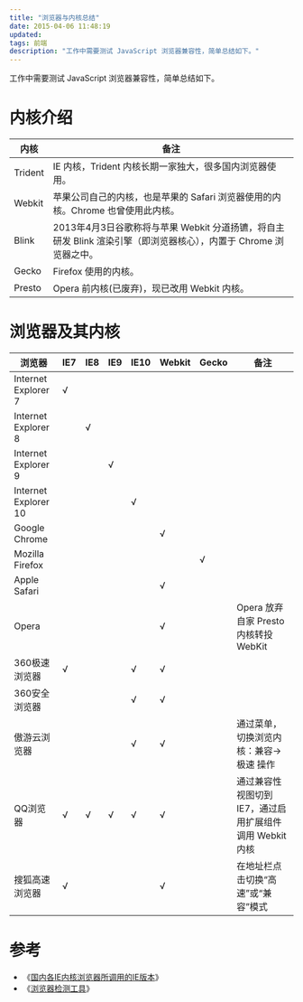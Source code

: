 ```yaml
---
title: "浏览器与内核总结"
date: 2015-04-06 11:48:19
updated: 
tags: 前端
description: "工作中需要测试 JavaScript 浏览器兼容性，简单总结如下。"
---
```


工作中需要测试 JavaScript 浏览器兼容性，简单总结如下。

# 内核介绍

| 内核      | 备注                                       |
| ------- | ---------------------------------------- |
| Trident | IE 内核，Trident 内核长期一家独大，很多国内浏览器使用。        |
| Webkit  | 苹果公司自己的内核，也是苹果的 Safari 浏览器使用的内核。Chrome 也曾使用此内核。 |
| Blink   | 2013年4月3日谷歌称将与苹果 Webkit 分道扬镳，将自主研发 Blink 渲染引擎（即浏览器核心），内置于 Chrome 浏览器之中。 |
| Gecko   | Firefox 使用的内核。                           |
| Presto  | Opera 前内核(已废弃)，现已改用 Webkit 内核。           |

# 浏览器及其内核

| 浏览器                  | IE7  | IE8  | IE9  | IE10 | Webkit | Gecko | 备注                                 |
| -------------------- | ---- | ---- | ---- | ---- | ------ | ----- | ---------------------------------- |
| Internet Explorer 7  | √    |      |      |      |        |       |                                    |
| Internet Explorer 8  |      | √    |      |      |        |       |                                    |
| Internet Explorer 9  |      |      | √    |      |        |       |                                    |
| Internet Explorer 10 |      |      |      | √    |        |       |                                    |
| Google Chrome        |      |      |      |      | √      |       |                                    |
| Mozilla Firefox      |      |      |      |      |        | √     |                                    |
| Apple Safari         |      |      |      |      | √      |       |                                    |
| Opera                |      |      |      |      | √      |       | Opera 放弃自家 Presto 内核转投 WebKit      |
| 360极速浏览器             | √    |      |      | √    | √      |       |                                    |
| 360安全浏览器             |      |      |      | √    | √      |       |                                    |
| 傲游云浏览器               |      |      |      | √    | √      |       | 通过菜单，切换浏览内核：兼容->极速 操作              |
| QQ浏览器                | √    | √    | √    | √    | √      |       | 通过兼容性视图切到 IE7，通过启用扩展组件调用 Webkit 内核 |
| 搜狐高速浏览器              | √    |      |      |      | √      |       | 在地址栏点击切换“高速”或“兼容”模式                |

# 参考

* 《[国内各IE内核浏览器所调用的IE版本](http://www.feelcss.com/domestic-ie-core-browser-called-ie-version.html)》
* 《[浏览器检测工具](http://castic.cyscc.org/help/browserdetecter/)》